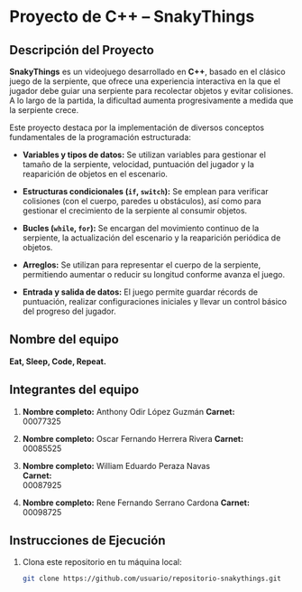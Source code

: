 # Proyecto de C++ – SnakyThings

## Descripción del Proyecto

**SnakyThings** es un videojuego desarrollado en **C++**, basado en el clásico juego de la serpiente, que ofrece una experiencia interactiva en la que el jugador debe guiar una serpiente para recolectar objetos y evitar colisiones. A lo largo de la partida, la dificultad aumenta progresivamente a medida que la serpiente crece.

Este proyecto destaca por la implementación de diversos conceptos fundamentales de la programación estructurada:

- **Variables y tipos de datos:** Se utilizan variables para gestionar el tamaño de la serpiente, velocidad, puntuación del jugador y la reaparición de objetos en el escenario.

- **Estructuras condicionales (`if`, `switch`):** Se emplean para verificar colisiones (con el cuerpo, paredes u obstáculos), así como para gestionar el crecimiento de la serpiente al consumir objetos.

- **Bucles (`while`, `for`):** Se encargan del movimiento continuo de la serpiente, la actualización del escenario y la reaparición periódica de objetos.

- **Arreglos:** Se utilizan para representar el cuerpo de la serpiente, permitiendo aumentar o reducir su longitud conforme avanza el juego.

- **Entrada y salida de datos:** El juego permite guardar récords de puntuación, realizar configuraciones iniciales y llevar un control básico del progreso del jugador.

## Nombre del equipo

**Eat, Sleep, Code, Repeat.**

## Integrantes del equipo

1. **Nombre completo:** Anthony Odir López Guzmán
   **Carnet:**  
   00077325
   
2. **Nombre completo:** Oscar Fernando Herrera Rivera
   **Carnet:**  
   00085525

3. **Nombre completo:** William Eduardo Peraza Navas  
   **Carnet:**  
   00087925

4. **Nombre completo:** Rene Fernando Serrano Cardona 
   **Carnet:**  
   00098725

## Instrucciones de Ejecución

1. Clona este repositorio en tu máquina local:
   ```bash
   git clone https://github.com/usuario/repositorio-snakythings.git
